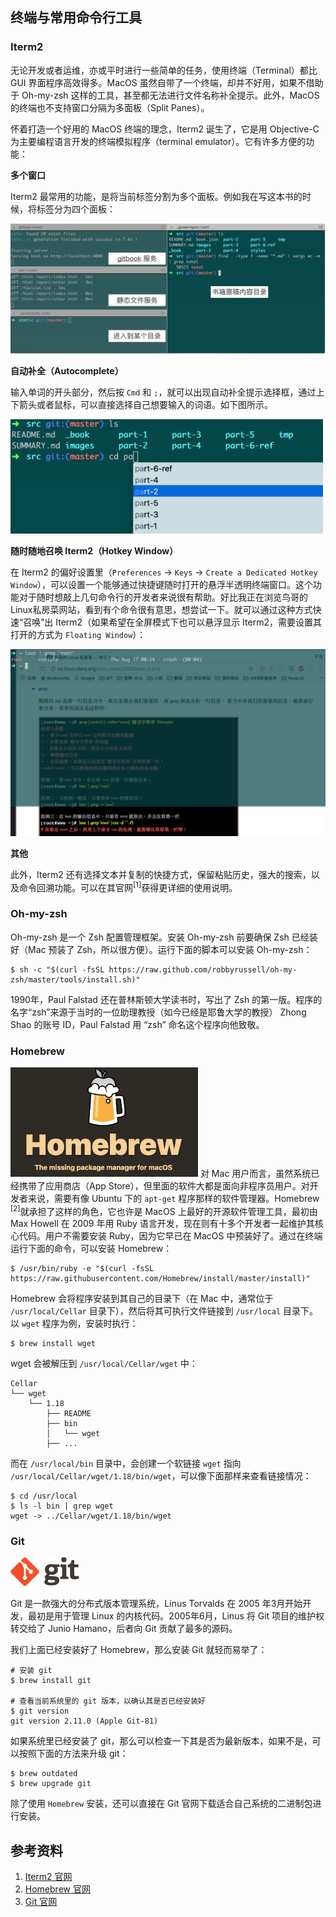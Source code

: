 ## 终端与常用命令行工具

### Iterm2

无论开发或者运维，亦或平时进行一些简单的任务，使用终端（Terminal）都比 GUI 界面程序高效得多。MacOS 虽然自带了一个终端，却并不好用，如果不借助于 Oh-my-zsh 这样的工具，甚至都无法进行文件名称补全提示。此外，MacOS 的终端也不支持窗口分隔为多面板（Split Panes）。

怀着打造一个好用的 MacOS 终端的理念，Iterm2 诞生了，它是用 Objective-C 为主要编程语言开发的终端模拟程序（terminal emulator）。它有许多方便的功能：

**多个窗口**

Iterm2 最常用的功能，是将当前标签分割为多个面板。例如我在写这本书的时候，将标签分为四个面板：

<img src="../images/iterm2-multi-panes.png">

**自动补全（Autocomplete）**

输入单词的开头部分，然后按 `Cmd` 和 `;`，就可以出现自动补全提示选择框，通过上下箭头或者鼠标，可以直接选择自己想要输入的词语。如下图所示。

<img src="../images/iterm2-autocomplete.png" style="max-width: 500px;">

**随时随地召唤 Iterm2（Hotkey Window）**

在 Iterm2 的偏好设置里（`Preferences` -> `Keys` -> `Create a Dedicated Hotkey Window`），可以设置一个能够通过快捷键随时打开的悬浮半透明终端窗口。这个功能对于随时想敲上几句命令行的开发者来说很有帮助。好比我正在浏览鸟哥的Linux私房菜网站，看到有个命令很有意思，想尝试一下。就可以通过这种方式快速“召唤”出 Iterm2（如果希望在全屏模式下也可以悬浮显示 Iterm2，需要设置其打开的方式为 `Floating Window`）：

<img src="../images/iterm2-hotkey.png">

**其他**

此外，Iterm2 还有选择文本并复制的快捷方式，保留粘贴历史，强大的搜索，以及命令回溯功能。可以在其官网<sup>[1]</sup>获得更详细的使用说明。


### Oh-my-zsh

Oh-my-zsh 是一个 Zsh 配置管理框架。安装 Oh-my-zsh 前要确保 Zsh 已经装好（Mac 预装了 Zsh，所以很方便）。运行下面的脚本可以安装 Oh-my-zsh：

```
$ sh -c "$(curl -fsSL https://raw.github.com/robbyrussell/oh-my-zsh/master/tools/install.sh)"
```

1990年，Paul Falstad 还在普林斯顿大学读书时，写出了 Zsh 的第一版。程序的名字“zsh”来源于当时的一位助理教授（如今已经是耶鲁大学的教授） Zhong Shao 的账号 ID，Paul Falstad 用 “zsh” 命名这个程序向他致敬。

### Homebrew

<img src="../images/homebrew.png" class="fl round" style="width: 300px;" /> 对 Mac 用户而言，虽然系统已经携带了应用商店（App Store），但里面的软件大都是面向非程序员用户。对开发者来说，需要有像 Ubuntu 下的 `apt-get` 程序那样的软件管理器。Homebrew <sup>[2]</sup>就承担了这样的角色，它也许是 MacOS 上最好的开源软件管理工具，最初由 Max Howell 在 2009 年用 Ruby 语言开发，现在则有十多个开发者一起维护其核心代码。用户不需要安装 Ruby，因为它早已在 MacOS 中预装好了。通过在终端运行下面的命令，可以安装 Homebrew：

```
$ /usr/bin/ruby -e "$(curl -fsSL https://raw.githubusercontent.com/Homebrew/install/master/install)"
```

Homebrew 会将程序安装到其自己的目录下（在 Mac 中，通常位于 `/usr/local/Cellar` 目录下），然后将其可执行文件链接到 `/usr/local` 目录下。以 `wget` 程序为例，安装时执行：

```
$ brew install wget
```

wget 会被解压到 `/usr/local/Cellar/wget` 中：

```
Cellar
└── wget
    └── 1.18
        ├── README
        ├── bin
        │   └── wget
        ├── ...
```

而在 `/usr/local/bin` 目录中，会创建一个软链接 `wget` 指向 `/usr/local/Cellar/wget/1.18/bin/wget`，可以像下面那样来查看链接情况：

```
$ cd /usr/local
$ ls -l bin | grep wget
wget -> ../Cellar/wget/1.18/bin/wget
```

### Git

<img src="../images/git-logo.png" style="width: 110px;" class="fl">

Git 是一款强大的分布式版本管理系统，Linus Torvalds 在 2005 年3月开始开发，最初是用于管理 Linux 的内核代码。2005年6月，Linus 将 Git 项目的维护权转交给了 Junio Hamano，后者向 Git 贡献了最多的源码。

我们上面已经安装好了 Homebrew，那么安装 Git 就轻而易举了：

```
# 安装 git
$ brew install git

# 查看当前系统里的 git 版本，以确认其是否已经安装好
$ git version
git version 2.11.0 (Apple Git-81)
```

如果系统里已经安装了 git，那么可以检查一下其是否为最新版本，如果不是，可以按照下面的方法来升级 git：

```
$ brew outdated
$ brew upgrade git
```

除了使用 `Homebrew` 安装，还可以直接在 Git 官网下载适合自己系统的二进制包进行安装。

## 参考资料

1. [Iterm2 官网](http://iterm2.com/)
2. [Homebrew 官网](https://brew.sh/)
3. [Git 官网](https://git-scm.com/)
